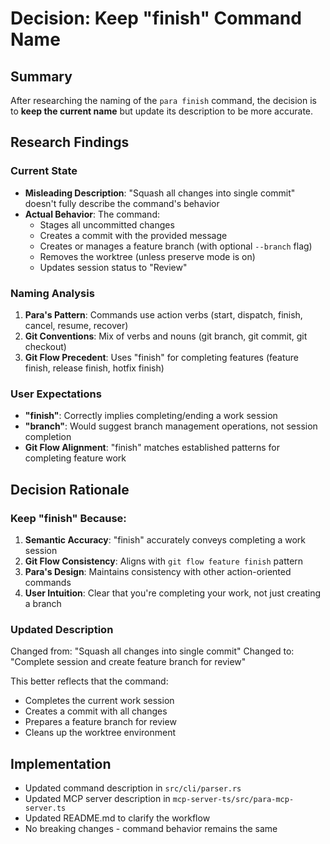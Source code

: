 # Decision: Keep "finish" Command Name

## Summary
After researching the naming of the `para finish` command, the decision is to **keep the current name** but update its description to be more accurate.

## Research Findings

### Current State
- **Misleading Description**: "Squash all changes into single commit" doesn't fully describe the command's behavior
- **Actual Behavior**: The command:
  - Stages all uncommitted changes
  - Creates a commit with the provided message
  - Creates or manages a feature branch (with optional `--branch` flag)
  - Removes the worktree (unless preserve mode is on)
  - Updates session status to "Review"

### Naming Analysis
1. **Para's Pattern**: Commands use action verbs (start, dispatch, finish, cancel, resume, recover)
2. **Git Conventions**: Mix of verbs and nouns (git branch, git commit, git checkout)
3. **Git Flow Precedent**: Uses "finish" for completing features (feature finish, release finish, hotfix finish)

### User Expectations
- **"finish"**: Correctly implies completing/ending a work session
- **"branch"**: Would suggest branch management operations, not session completion
- **Git Flow Alignment**: "finish" matches established patterns for completing feature work

## Decision Rationale

### Keep "finish" Because:
1. **Semantic Accuracy**: "finish" accurately conveys completing a work session
2. **Git Flow Consistency**: Aligns with `git flow feature finish` pattern
3. **Para's Design**: Maintains consistency with other action-oriented commands
4. **User Intuition**: Clear that you're completing your work, not just creating a branch

### Updated Description
Changed from: "Squash all changes into single commit"
Changed to: "Complete session and create feature branch for review"

This better reflects that the command:
- Completes the current work session
- Creates a commit with all changes
- Prepares a feature branch for review
- Cleans up the worktree environment

## Implementation
- Updated command description in `src/cli/parser.rs`
- Updated MCP server description in `mcp-server-ts/src/para-mcp-server.ts`
- Updated README.md to clarify the workflow
- No breaking changes - command behavior remains the same